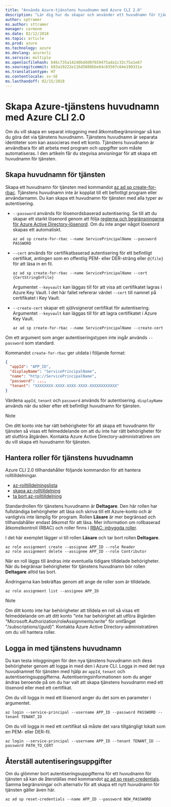 ```yaml
---
title: "Använda Azure-tjänstens huvudnamn med Azure CLI 2.0"
description: "Lär dig hur du skapar och använder ett huvudnamn för tjänsten med Azure CLI 2.0."
author: sptramer
ms.author: sttramer
manager: carmonm
ms.date: 02/12/2018
ms.topic: article
ms.prod: azure
ms.technology: azure
ms.devlang: azurecli
ms.service: multiple
ms.openlocfilehash: b46c735a14240bddd07659475ada1c33c75a1e67
ms.sourcegitcommit: b93a19222e116d5880bbe64c03507c64e190331e
ms.translationtype: HT
ms.contentlocale: sv-SE
ms.lasthandoff: 02/15/2018
---
```

# <a name="create-an-azure-service-principal-with-azure-cli-20"></a>Skapa Azure-tjänstens huvudnamn med Azure CLI 2.0

Om du vill skapa en separat inloggning med åtkomstbegränsningar så kan du göra det via tjänstens huvudnamn. Tjänstens huvudnamn är separata identiteter som kan associeras med ett konto. Tjänstens huvudnamn är användbara för att arbeta med program och uppgifter som måste automatiseras. I den artikeln får du stegvisa anvisningar för att skapa ett huvudnamn för tjänsten.

## <a name="create-the-service-principal"></a>Skapa huvudnamn för tjänsten

Skapa ett huvudnamn för tjänsten med kommandot [az ad sp create-for-rbac](/cli/azure/ad/sp#create-for-rbac). Tjänstens huvudnamn inte är kopplat till ett befintligt program eller användarnamn. Du kan skapa ett huvudnamn för tjänsten med alla typer av autentisering.

* `--password` används för lösenordsbaserad autentisering. Se till att du skapar ett starkt lösenord genom att följa [reglerna och begränsningarna för Azure Active Directory-lösenord](/azure/active-directory/active-directory-passwords-policy). Om du inte anger något lösenord skapas ett automatiskt.

  ```azurecli
  az ad sp create-for-rbac --name ServicePrincipalName --password PASSWORD
  ```

* `--cert` används för certifikatbaserad autentisering för ett befintligt certifikat, antingen som en offentlig PEM- eller DER-sträng eller `@{file}` för att läsa in en fil.

  ```azurecli
  az ad sp create-for-rbac --name ServicePrincipalName --cert {CertStringOrFile} 
  ```

  Argumentet `--keyvault` kan läggas till för att visa att certifikatet lagras i Azure Key Vault. I det här fallet refererar värdet `--cert` till namnet på certifikatet i Key Vault.

* `--create-cert` skapar ett _självsignerat_ certifikat för autentisering. Argumentet `--keyvault` kan läggas till för att lagra certifikatet i Azure Key Vault.

  ```azurecli
  az ad sp create-for-rbac --name ServicePrincipalName --create-cert
  ```

Om ett argument som anger autentiseringstypen inte ingår används `--password` som standard.

Kommandot `create-for-rbac` ger utdata i följande format:

```json
{
  "appId": "APP_ID",
  "displayName": "ServicePrincipalName",
  "name": "http://ServicePrincipalName",
  "password": ...,
  "tenant": "XXXXXXXX-XXXX-XXXX-XXXX-XXXXXXXXXXXX"
}
```

Värdena `appId`, `tenant` och `password` används för autentisering. `displayName` används när du söker efter ett befintligt huvudnamn för tjänsten.

> [!NOTE]
> Om ditt konto inte har rätt behörigheter för att skapa ett huvudnamn för tjänsten så visas ett felmeddelande om att du inte har rätt behörigheter för att slutföra åtgärden. Kontakta Azure Active Directory-administratören om du vill skapa ett huvudnamn för tjänsten.

## <a name="manage-service-principal-roles"></a>Hantera roller för tjänstens huvudnamn 

Azure CLI 2.0 tillhandahåller följande kommandon för att hantera rolltilldelningar.

* [az-rolltilldelningslista](/cli/azure/role/assignment#list)
* [skapa az-rolltilldelning](/cli/azure/role/assignment#create)
* [ta bort az-rolltilldelning](/cli/azure/role/assignment#delete)

Standardrollen för tjänstens huvudnamn är **Deltagare**. Den här rollen har fullständiga behörigheter att läsa och skriva till ett Azure-konto och är vanligtvis inte lämplig för program. Rollen **Läsare** är mer begränsad och tillhandahåller endast åtkomst för att läsa.  Mer information om rollbaserad åtkomstkontroll (RBAC) och roller finns i [RBAC: inbyggda roller](/azure/active-directory/role-based-access-built-in-roles).

I det här exemplet lägger vi till rollen **Läsare** och tar bort rollen **Deltagare**.

```azurecli
az role assignment create --assignee APP_ID --role Reader
az role assignment delete --assignee APP_ID --role Contributor
```

När en roll läggs till ändras _inte_ eventuella tidigare tilldelade behörigheter. När du begränsar behörigheter för tjänstens huvudnamn bör rollen __Deltagare__ alltid tas bort.

Ändringarna kan bekräftas genom att ange de roller som är tilldelade.

```azurecli
az role assignment list --assignee APP_ID
```

> [!NOTE] 
> Om ditt konto inte har behörigheter att tilldela en roll så visas ett felmeddelande om att ditt konto "inte har behörighet att utföra åtgärden "Microsoft.Authorization/roleAssignments/write" för omfånget "/subscriptions/{guid}". Kontakta Azure Active Directory-administratören om du vill hantera roller.

## <a name="log-in-using-the-service-principal"></a>Logga in med tjänstens huvudnamn

Du kan testa inloggningen för den nya tjänstens huvudnamn och dess behörigheter genom att logga in med den i Azure CLI. Logga in med det nya huvudnamnet för tjänsten med hjälp av `appId`, `tenant` och autentiseringsuppgifterna. Autentiseringsinformationen som du anger ändras beroende på om du har valt att skapa tjänstens huvudnamn med ett lösenord eller med ett certifikat.

Om du vill logga in med ett lösenord anger du det som en parameter i argumentet.

```azurecli
az login --service-principal --username APP_ID --password PASSWORD --tenant TENANT_ID
```

Om du vill logga in med ett certifikat så måste det vara tillgängligt lokalt som en PEM- eller DER-fil.

```azurecli
az login --service-principal --username APP_ID --tenant TENANT_ID --password PATH_TO_CERT
```
## <a name="reset-credentials"></a>Återställ autentiseringsuppgifter

Om du glömmer bort autentiseringsuppgifterna för ett huvudnamn för tjänsten så kan de återställas med kommandot [az ad sp reset-credentials](https://docs.microsoft.com/en-us/cli/azure/ad/sp?view=azure-cli-latest#az_ad_sp_reset_credentials). Samma begränsningar och alternativ för att skapa ett nytt huvudnamn för tjänsten gäller även här.

```azurecli
az ad sp reset-credentials --name APP_ID --password NEW_PASSWORD
```
